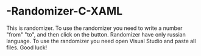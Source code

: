 # -Randomizer-C-XAML
This is randomizer. 
To use the randomizer you need to write a number "from" "to", and then click on the button. 
Randomizer have only russian language. 
To use the randomizer you need open Visual Studio and paste all files.
Good luck!
